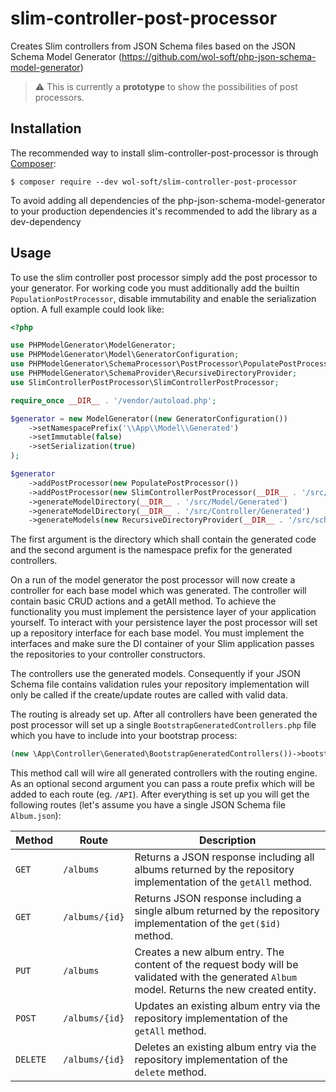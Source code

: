 # slim-controller-post-processor

Creates Slim controllers from JSON Schema files based on the JSON Schema Model Generator (https://github.com/wol-soft/php-json-schema-model-generator)

> :warning: This is currently a **prototype** to show the possibilities of post processors.

## Installation

The recommended way to install slim-controller-post-processor is through [Composer](http://getcomposer.org):

```
$ composer require --dev wol-soft/slim-controller-post-processor
```

To avoid adding all dependencies of the php-json-schema-model-generator to your production dependencies it's recommended to add the library as a dev-dependency

## Usage

To use the slim controller post processor simply add the post processor to your generator. For working code you must additionally add the builtin `PopulationPostProcessor`, disable immutability and enable the serialization option. A full example could look like:

```php
<?php

use PHPModelGenerator\ModelGenerator;
use PHPModelGenerator\Model\GeneratorConfiguration;
use PHPModelGenerator\SchemaProcessor\PostProcessor\PopulatePostProcessor;
use PHPModelGenerator\SchemaProvider\RecursiveDirectoryProvider;
use SlimControllerPostProcessor\SlimControllerPostProcessor;

require_once __DIR__ . '/vendor/autoload.php';

$generator = new ModelGenerator((new GeneratorConfiguration())
    ->setNamespacePrefix('\\App\\Model\\Generated')
    ->setImmutable(false)
    ->setSerialization(true)
);

$generator
    ->addPostProcessor(new PopulatePostProcessor())
    ->addPostProcessor(new SlimControllerPostProcessor(__DIR__ . '/src/Controller/Generated', '\\App\\Controller\\Generated'))
    ->generateModelDirectory(__DIR__ . '/src/Model/Generated')
    ->generateModelDirectory(__DIR__ . '/src/Controller/Generated')
    ->generateModels(new RecursiveDirectoryProvider(__DIR__ . '/src/schema'), __DIR__ . '/src/Model/Generated');
```

The first argument is the directory which shall contain the generated code and the second argument is the namespace prefix for the generated controllers.

On a run of the model generator the post processor will now create a controller for each base model which was generated. The controller will contain basic CRUD actions and a getAll method. To achieve the functionality you must implement the persistence layer of your application yourself. To interact with your persistence layer the post processor will set up a repository interface for each base model. You must implement the interfaces and make sure the DI container of your Slim application passes the repositories to your controller constructors.

The controllers use the generated models. Consequently if your JSON Schema file contains validation rules your repository implementation will only be called if the create/update routes are called with valid data.

The routing is already set up. After all controllers have been generated the post processor will set up a single `BootstrapGeneratedControllers.php` file which you have to include into your bootstrap process:

```php
(new \App\Controller\Generated\BootstrapGeneratedControllers())->bootstrap($app);
```

This method call will wire all generated controllers with the routing engine. As an optional second argument you can pass a route prefix which will be added to each route (eg. `/API`). After everything is set up you will get the following routes (let's assume you have a single JSON Schema file `Album.json`):

Method | Route | Description
--- | --- | ---
`GET` | `/albums` | Returns a JSON response including all albums returned by the repository implementation of the `getAll` method.
`GET` | `/albums/{id}` | Returns JSON response including a single album returned by the repository implementation of the `get($id)` method.
`PUT` | `/albums` | Creates a new album entry. The content of the request body will be validated with the generated `Album` model. Returns the new created entity.
`POST` | `/albums/{id}` | Updates an existing album entry via the repository implementation of the `getAll` method.
`DELETE` | `/albums/{id}` | Deletes an existing album entry via the repository implementation of the `delete` method.
